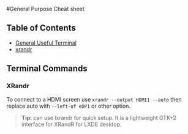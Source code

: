 #General Purpose Cheat sheet 


## Table of Contents
 - [General Useful Terminal](#terminal-commands)
  - [xrandr](#xrandr)


## Terminal Commands
### XRandr

To connect to a HDMI screen use `xrandr --output HDMI1 --auto` then replace auto with `--left-of eDP1` or other option.

> **Tip:** can use lxrandr for quick setup. It is a lightweight GTK+2 interface for XRandR for LXDE desktop.
